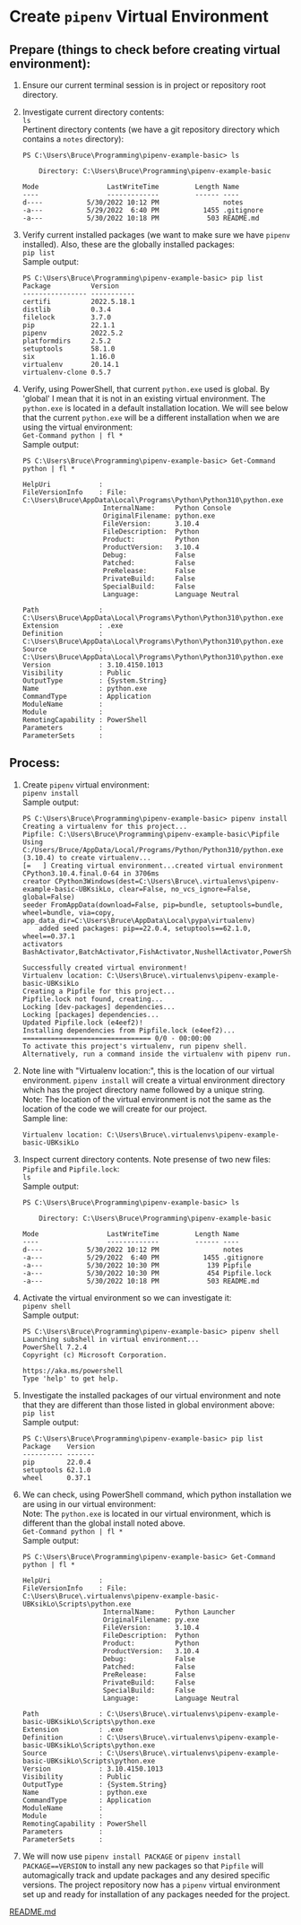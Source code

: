 # Create `pipenv` Virtual Environment

## Prepare (things to check before creating virtual environment):

1. Ensure our current terminal session is in project or repository root directory.

1. Investigate current directory contents:  
`ls`  
Pertinent directory contents (we have a git repository directory which contains a `notes` directory):
    ```
    PS C:\Users\Bruce\Programming\pipenv-example-basic> ls

        Directory: C:\Users\Bruce\Programming\pipenv-example-basic

    Mode                 LastWriteTime         Length Name
    ----                 -------------         ------ ----
    d----           5/30/2022 10:12 PM                notes
    -a---           5/29/2022  6:40 PM           1455 .gitignore
    -a---           5/30/2022 10:18 PM            503 README.md
    ```

1. Verify current installed packages (we want to make sure we have `pipenv` installed). Also, these are the globally installed packages:  
`pip list`  
Sample output:
    ```
    PS C:\Users\Bruce\Programming\pipenv-example-basic> pip list
    Package          Version
    ---------------- -----------
    certifi          2022.5.18.1
    distlib          0.3.4
    filelock         3.7.0
    pip              22.1.1
    pipenv           2022.5.2
    platformdirs     2.5.2
    setuptools       58.1.0
    six              1.16.0
    virtualenv       20.14.1
    virtualenv-clone 0.5.7
    ```

1. Verify, using PowerShell, that current `python.exe` used is global. By 'global' I mean that it is not in an existing virtual environment. The `python.exe` is located in a default installation location. We will see below that the current `python.exe` will be a different installation when we are using the virtual environment:  
`Get-Command python | fl *`  
Sample output:
    ```
    PS C:\Users\Bruce\Programming\pipenv-example-basic> Get-Command python | fl *

    HelpUri            :
    FileVersionInfo    : File:             C:\Users\Bruce\AppData\Local\Programs\Python\Python310\python.exe
                        InternalName:     Python Console
                        OriginalFilename: python.exe
                        FileVersion:      3.10.4
                        FileDescription:  Python
                        Product:          Python
                        ProductVersion:   3.10.4
                        Debug:            False
                        Patched:          False
                        PreRelease:       False
                        PrivateBuild:     False
                        SpecialBuild:     False
                        Language:         Language Neutral

    Path               : C:\Users\Bruce\AppData\Local\Programs\Python\Python310\python.exe
    Extension          : .exe
    Definition         : C:\Users\Bruce\AppData\Local\Programs\Python\Python310\python.exe
    Source             : C:\Users\Bruce\AppData\Local\Programs\Python\Python310\python.exe
    Version            : 3.10.4150.1013
    Visibility         : Public
    OutputType         : {System.String}
    Name               : python.exe
    CommandType        : Application
    ModuleName         :
    Module             :
    RemotingCapability : PowerShell
    Parameters         :
    ParameterSets      :
    ```

## Process:

1. Create `pipenv` virtual environment:  
`pipenv install`  
Sample output:
    ```
    PS C:\Users\Bruce\Programming\pipenv-example-basic> pipenv install
    Creating a virtualenv for this project...
    Pipfile: C:\Users\Bruce\Programming\pipenv-example-basic\Pipfile
    Using C:/Users/Bruce/AppData/Local/Programs/Python/Python310/python.exe (3.10.4) to create virtualenv...
    [=   ] Creating virtual environment...created virtual environment CPython3.10.4.final.0-64 in 3706ms
    creator CPython3Windows(dest=C:\Users\Bruce\.virtualenvs\pipenv-example-basic-UBKsikLo, clear=False, no_vcs_ignore=False, global=False)
    seeder FromAppData(download=False, pip=bundle, setuptools=bundle, wheel=bundle, via=copy, app_data_dir=C:\Users\Bruce\AppData\Local\pypa\virtualenv)
        added seed packages: pip==22.0.4, setuptools==62.1.0, wheel==0.37.1
    activators BashActivator,BatchActivator,FishActivator,NushellActivator,PowerShellActivator,PythonActivator

    Successfully created virtual environment!
    Virtualenv location: C:\Users\Bruce\.virtualenvs\pipenv-example-basic-UBKsikLo
    Creating a Pipfile for this project...
    Pipfile.lock not found, creating...
    Locking [dev-packages] dependencies...
    Locking [packages] dependencies...
    Updated Pipfile.lock (e4eef2)!
    Installing dependencies from Pipfile.lock (e4eef2)...
    ================================ 0/0 - 00:00:00
    To activate this project's virtualenv, run pipenv shell.
    Alternatively, run a command inside the virtualenv with pipenv run.
    ```

1. Note line with "Virtualenv location:", this is the location of our virtual environment. `pipenv install` will create a virtual environment directory which has the project directory name followed by a unique string.  
Note: The location of the virtual environment is not the same as the location of the code we will create for our project.  
Sample line:
    ```
    Virtualenv location: C:\Users\Bruce\.virtualenvs\pipenv-example-basic-UBKsikLo
    ```

1. Inspect current directory contents. Note presense of two new files: `Pipfile` and `Pipfile.lock`:  
`ls`  
Sample output:
    ```
    PS C:\Users\Bruce\Programming\pipenv-example-basic> ls

        Directory: C:\Users\Bruce\Programming\pipenv-example-basic

    Mode                 LastWriteTime         Length Name
    ----                 -------------         ------ ----
    d----           5/30/2022 10:12 PM                notes
    -a---           5/29/2022  6:40 PM           1455 .gitignore
    -a---           5/30/2022 10:30 PM            139 Pipfile
    -a---           5/30/2022 10:30 PM            454 Pipfile.lock
    -a---           5/30/2022 10:18 PM            503 README.md
    ```

1. Activate the virtual environment so we can investigate it:  
`pipenv shell`  
Sample output:
    ```
    PS C:\Users\Bruce\Programming\pipenv-example-basic> pipenv shell
    Launching subshell in virtual environment...
    PowerShell 7.2.4
    Copyright (c) Microsoft Corporation.

    https://aka.ms/powershell
    Type 'help' to get help.
    ```

1. Investigate the installed packages of our virtual environment and note that they are different than those listed in global environment above:  
`pip list`  
Sample output:
    ```
    PS C:\Users\Bruce\Programming\pipenv-example-basic> pip list
    Package    Version
    ---------- -------
    pip        22.0.4
    setuptools 62.1.0
    wheel      0.37.1
    ```

1. We can check, using PowerShell command, which python installation we are using in our virtual environment:  
Note: The `python.exe` is located in our virtual environment, which is different than the global install noted above.  
`Get-Command python | fl *`  
Sample output:
    ```
    PS C:\Users\Bruce\Programming\pipenv-example-basic> Get-Command python | fl *

    HelpUri            :
    FileVersionInfo    : File:             C:\Users\Bruce\.virtualenvs\pipenv-example-basic-UBKsikLo\Scripts\python.exe
                        InternalName:     Python Launcher
                        OriginalFilename: py.exe
                        FileVersion:      3.10.4
                        FileDescription:  Python
                        Product:          Python
                        ProductVersion:   3.10.4
                        Debug:            False
                        Patched:          False
                        PreRelease:       False
                        PrivateBuild:     False
                        SpecialBuild:     False
                        Language:         Language Neutral

    Path               : C:\Users\Bruce\.virtualenvs\pipenv-example-basic-UBKsikLo\Scripts\python.exe
    Extension          : .exe
    Definition         : C:\Users\Bruce\.virtualenvs\pipenv-example-basic-UBKsikLo\Scripts\python.exe
    Source             : C:\Users\Bruce\.virtualenvs\pipenv-example-basic-UBKsikLo\Scripts\python.exe
    Version            : 3.10.4150.1013
    Visibility         : Public
    OutputType         : {System.String}
    Name               : python.exe
    CommandType        : Application
    ModuleName         :
    Module             :
    RemotingCapability : PowerShell
    Parameters         :
    ParameterSets      :
    ```

1. We will now use `pipenv install PACKAGE` or `pipenv install PACKAGE==VERSION` to install any new packages so that `Pipfile` will automagically track and update packages and any desired specific versions. The project repository now has a `pipenv` virtual environment set up and ready for installation of any packages needed for the project.

[README.md](../README.md)